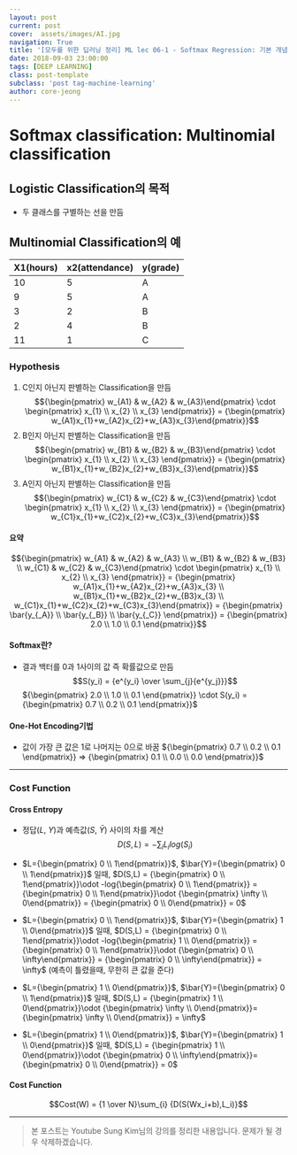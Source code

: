 ```yaml
---
layout: post
current: post
cover:  assets/images/AI.jpg
navigation: True
title: '[모두를 위한 딥러닝 정리] ML lec 06-1 - Softmax Regression: 기본 개념 소개'
date: 2018-09-03 23:00:00
tags: [DEEP LEARNING]
class: post-template
subclass: 'post tag-machine-learning'
author: core-jeong
---
```


Softmax classification: Multinomial classification
===

## Logistic Classification의 목적
* 두 클래스를 구별하는 선을 만듬

## Multinomial Classification의 예
| X1(hours) | x2(attendance) | y(grade) |
|:--------- | :--------- | :---------|
| 10 | 5 | A |
| 9 | 5 | A |
| 3 | 2 | B |
| 2 | 4 | B |
| 11 | 1 | C |
### Hypothesis
1. C인지 아닌지 판별하는 Classification을 만듬
$${\begin{pmatrix} w_{A1} & w_{A2} & w_{A3}\end{pmatrix} \cdot \begin{pmatrix} x_{1} \\ x_{2} \\ x_{3} \end{pmatrix}} = {\begin{pmatrix} w_{A1}x_{1}+w_{A2}x_{2}+w_{A3}x_{3}\end{pmatrix}}$$
2. B인지 아닌지 판별하는 Classification을 만듬
$${\begin{pmatrix} w_{B1} & w_{B2} & w_{B3}\end{pmatrix} \cdot \begin{pmatrix} x_{1} \\ x_{2} \\ x_{3} \end{pmatrix}} = {\begin{pmatrix} w_{B1}x_{1}+w_{B2}x_{2}+w_{B3}x_{3}\end{pmatrix}}$$
3. A인지 아닌지 판별하는 Classification을 만듬
$${\begin{pmatrix} w_{C1} & w_{C2} & w_{C3}\end{pmatrix} \cdot \begin{pmatrix} x_{1} \\ x_{2} \\ x_{3} \end{pmatrix}} = {\begin{pmatrix} w_{C1}x_{1}+w_{C2}x_{2}+w_{C3}x_{3}\end{pmatrix}}$$
#### 요약
$${\begin{pmatrix} w_{A1} & w_{A2} & w_{A3} \\ w_{B1} & w_{B2} & w_{B3} \\ w_{C1} & w_{C2} & w_{C3}\end{pmatrix} \cdot \begin{pmatrix} x_{1} \\ x_{2} \\ x_{3} \end{pmatrix}} = {\begin{pmatrix} w_{A1}x_{1}+w_{A2}x_{2}+w_{A3}x_{3} \\ w_{B1}x_{1}+w_{B2}x_{2}+w_{B3}x_{3} \\ w_{C1}x_{1}+w_{C2}x_{2}+w_{C3}x_{3}\end{pmatrix}} = {\begin{pmatrix} \bar{y_{_A}} \\ \bar{y_{_B}} \\ \bar{y_{_C}} \end{pmatrix}} = {\begin{pmatrix} 2.0 \\ 1.0 \\ 0.1 \end{pmatrix}}$$

#### Softmax란?
* 결과 백터를 0과 1사이의 값 즉 확률값으로 만듬
$$S(y_i) = {e^{y_i} \over \sum_{j}{e^{y_j}}}$$
${\begin{pmatrix} 2.0 \\ 1.0 \\ 0.1 \end{pmatrix}} \cdot S(y_i) = {\begin{pmatrix} 0.7 \\ 0.2 \\ 0.1 \end{pmatrix}}$
#### One-Hot Encoding기법
* 값이 가장 큰 값은 1로 나머지는 0으로 바꿈
${\begin{pmatrix} 0.7 \\ 0.2 \\ 0.1 \end{pmatrix}} => {\begin{pmatrix} 0.1 \\ 0.0 \\ 0.0 \end{pmatrix}}$
***
### Cost Function
#### Cross Entropy
* 정답($L$, $Y$)과 예측값($S$, $\bar{Y}$) 사이의 차를 계산
$$D(S,L) = -\sum_{i}L_ilog(S_i)$$
* $L={\begin{pmatrix} 0 \\ 1\end{pmatrix}}$, $\bar{Y}={\begin{pmatrix} 0 \\ 1\end{pmatrix}}$ 일때,
$D(S,L) =
{\begin{pmatrix} 0 \\ 1\end{pmatrix}}\odot -log{\begin{pmatrix} 0 \\ 1\end{pmatrix}} =
{\begin{pmatrix} 0 \\ 1\end{pmatrix}}\odot {\begin{pmatrix} \infty \\ 0\end{pmatrix}} =
{\begin{pmatrix} 0 \\ 0\end{pmatrix}} = 0$

* $L={\begin{pmatrix} 0 \\ 1\end{pmatrix}}$, $\bar{Y}={\begin{pmatrix} 1 \\ 0\end{pmatrix}}$ 일때,
$D(S,L) =
{\begin{pmatrix} 0 \\ 1\end{pmatrix}}\odot -log{\begin{pmatrix} 1 \\ 0\end{pmatrix}}  =
{\begin{pmatrix} 0 \\ 1\end{pmatrix}}\odot {\begin{pmatrix} 0 \\ \infty\end{pmatrix}} =  {\begin{pmatrix} 0 \\ \infty\end{pmatrix}} = \infty$ (예측이 틀렸을때, 무한히 큰 값을 준다)

* $L={\begin{pmatrix} 1 \\ 0\end{pmatrix}}$, $\bar{Y}={\begin{pmatrix} 0 \\ 1\end{pmatrix}}$ 일때,
$D(S,L) =
{\begin{pmatrix} 1 \\ 0\end{pmatrix}}\odot {\begin{pmatrix} \infty \\ 0\end{pmatrix}}=
{\begin{pmatrix} \infty \\ 0\end{pmatrix}} = \infty$

* $L={\begin{pmatrix} 1 \\ 0\end{pmatrix}}$, $\bar{Y}={\begin{pmatrix} 1 \\ 0\end{pmatrix}}$ 일때,
$D(S,L) = {\begin{pmatrix} 1 \\ 0\end{pmatrix}}\odot {\begin{pmatrix} 0 \\ \infty\end{pmatrix}}= {\begin{pmatrix} 0 \\ 0\end{pmatrix}} = 0$
#### Cost Function
$$Cost(W) = {1 \over N}\sum_{i} {D(S(Wx_i+b),L_i)}$$
***
> 본 포스트는 Youtube Sung Kim님의 강의를 정리한 내용입니다. 문제가 될 경우 삭제하겠습니다.
